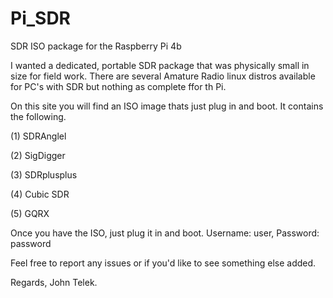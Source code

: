 # Pi_SDR
SDR ISO package for the Raspberry Pi 4b

I wanted a dedicated, portable SDR package that was physically small in size for field work.
There are several Amature Radio linux distros available for PC's with SDR but nothing as complete
ffor th Pi.

On this site you will find an ISO image thats just plug in and boot. It contains the following.

(1) SDRAnglel

(2) SigDigger

(3) SDRplusplus

(4) Cubic SDR

(5) GQRX


Once you have the ISO, just plug it in and boot. Username: user, Password: password

Feel free to report any issues or if you'd like to see something else added.

Regards,
    John Telek.
